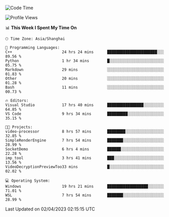 <!--START_SECTION:waka-->
![Code Time](http://img.shields.io/badge/Code%20Time-830%20hrs%2051%20mins-blue)

![Profile Views](http://img.shields.io/badge/Profile%20Views-4-blue)

📊 **This Week I Spent My Time On** 

```text
🕑︎ Time Zone: Asia/Shanghai

💬 Programming Languages: 
C++                      24 hrs 24 mins      ██████████████████████░░░   89.56 % 
Python                   1 hr 34 mins        █░░░░░░░░░░░░░░░░░░░░░░░░   05.75 % 
Markdown                 29 mins             ░░░░░░░░░░░░░░░░░░░░░░░░░   01.83 % 
Other                    20 mins             ░░░░░░░░░░░░░░░░░░░░░░░░░   01.28 % 
Bash                     11 mins             ░░░░░░░░░░░░░░░░░░░░░░░░░   00.73 % 

🔥 Editors: 
Visual Studio            17 hrs 40 mins      ████████████████░░░░░░░░░   64.85 % 
VS Code                  9 hrs 34 mins       █████████░░░░░░░░░░░░░░░░   35.15 % 

🐱‍💻 Projects: 
video-processor          8 hrs 57 mins       ████████░░░░░░░░░░░░░░░░░   32.85 % 
SimpleRenderEngine       7 hrs 54 mins       ███████░░░░░░░░░░░░░░░░░░   28.99 % 
SocketDemo               6 hrs 4 mins        ██████░░░░░░░░░░░░░░░░░░░   22.28 % 
imp_tool                 3 hrs 41 mins       ███░░░░░░░░░░░░░░░░░░░░░░   13.56 % 
VideoDecryptionPreviewToo33 mins             █░░░░░░░░░░░░░░░░░░░░░░░░   02.02 % 

💻 Operating System: 
Windows                  19 hrs 21 mins      ██████████████████░░░░░░░   71.01 % 
WSL                      7 hrs 54 mins       ███████░░░░░░░░░░░░░░░░░░   28.99 % 
```


 Last Updated on 02/04/2023 02:15:15 UTC
<!--END_SECTION:waka-->